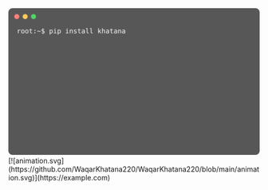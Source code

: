 <picture>
<img src="https://github.com/WaqarKhatana220/WaqarKhatana220/blob/main/animation.svg" alt="Animation SVG">
</picture>
[![animation.svg](https://github.com/WaqarKhatana220/WaqarKhatana220/blob/main/animation.svg)](https://example.com)
